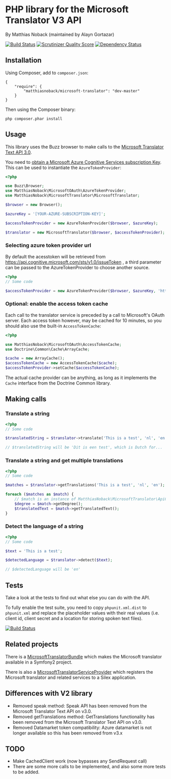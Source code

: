 # PHP library for the Microsoft Translator V3 API

By Matthias Noback (maintained by Alayn Gortazar)

[![Build Status](https://travis-ci.org/matthiasnoback/microsoft-translator.png?branch=master)](https://travis-ci.org/matthiasnoback/microsoft-translator) [![Scrutinizer Quality Score](https://scrutinizer-ci.com/g/matthiasnoback/microsoft-translator/badges/quality-score.png?s=a3230ce4a66715d3a62793da48ba24d8a30ab85d)](https://scrutinizer-ci.com/g/matthiasnoback/microsoft-translator/) [![Dependency Status](https://www.versioneye.com/user/projects/57682da5fdabcd003c031381/badge.svg?style=flat)](https://www.versioneye.com/user/projects/57682da5fdabcd003c031381)

## Installation

Using Composer, add to ``composer.json``:

    {
        "require": {
            "matthiasnoback/microsoft-translator": "dev-master"
        }
    }

Then using the Composer binary:

    php composer.phar install

## Usage

This library uses the Buzz browser to make calls to the [Microsoft Translator Text API 3.0](https://docs.microsoft.com/en-us/azure/cognitive-services/translator/reference/v3-0-languages?tabs=curl).

You need to [obtain a Microsoft Azure Cognitive Services subscription Key](http://docs.microsofttranslator.com/text-translate.html). This can be used to instantiate the ``AzureTokenProvider``:

```php
<?php

use Buzz\Browser;
use MatthiasNoback\MicrosoftOAuth\AzureTokenProvider;
use MatthiasNoback\MicrosoftTranslator\MicrosoftTranslator;

$browser = new Browser();

$azureKey = '[YOUR-AZURE-SUBSCRIPTION-KEY]';

$accessTokenProvider = new AzureTokenProvider($browser, $azureKey);

$translator = new MicrosoftTranslator($browser, $accessTokenProvider);
```
### Selecting azure token provider url

By default the acesstoken will be retrieved from https://api.cognitive.microsoft.com/sts/v1.0/issueToken , a third parameter can be passed to the AzureTokenProvider to choose another source.

```php
<?php
// Some code

$accessTokenProvider = new AzureTokenProvider($browser, $azureKey, 'https://westus.api.cognitive.microsoft.com/sts/v1.0/issueToken');

```

### Optional: enable the access token cache

Each call to the translator service is preceded by a call to Microsoft's OAuth server. Each access token however, may be
cached for 10 minutes, so you should also use the built-in ``AccessTokenCache``:

```php
<?php

use MatthiasNoback\MicrosoftOAuth\AccessTokenCache;
use Doctrine\Common\Cache\ArrayCache;

$cache = new ArrayCache();
$accessTokenCache = new AccessTokenCache($cache);
$accessTokenProvider->setCache($accessTokenCache);
```

The actual cache provider can be anything, as long as it implements the ``Cache`` interface from the Doctrine Common library.

## Making calls

### Translate a string

```php
<?php
// Some code

$translatedString = $translator->translate('This is a test', 'nl', 'en');

// $translatedString will be 'Dit is een test', which is Dutch for...
```

### Translate a string and get multiple translations

```php
<?php
// Some code

$matches = $translator->getTranslations('This is a test', 'nl', 'en');

foreach ($matches as $match) {
    // $match is an instance of MatthiasNoback\MicrosoftTranslator\ApiCall\TranslationMatch
    $degree = $match->getDegree();
    $translatedText = $match->getTranslatedText();
}
```

### Detect the language of a string

```php
<?php
// Some code

$text = 'This is a test';

$detectedLanguage = $translator->detect($text);

// $detectedLanguage will be 'en'
```

## Tests

Take a look at the tests to find out what else you can do with the API.

To fully enable the test suite, you need to copy ``phpunit.xml.dist`` to ``phpunit.xml`` and replace the placeholder
values with their real values (i.e. client id, client secret and a location for storing spoken text files).

[![Build Status](https://secure.travis-ci.org/matthiasnoback/microsoft-translator.png)](http://travis-ci.org/matthiasnoback/microsoft-translator)

## Related projects

There is a [MicrosoftTranslatorBundle](https://github.com/matthiasnoback/MicrosoftTranslatorBundle) which makes the Microsoft translator available in a Symfony2 project.

There is also a [MicrosoftTranslatorServiceProvider](https://github.com/matthiasnoback/MicrosoftTranslatorServiceProvider) which registers the Microsoft translator and related services to a Silex application.

## Differences with V2 library
 * Removed speak method: Speak API has been removed from the Microsoft Translator Text API on v3.0.
 * Removed getTranslations method: GetTranslations functionality has been removed from the Microsoft Translator Text API on v3.0.
 * Removed Datamarket token compatibility: Azure datamarket is not longer available so this has been removed from v3.x

## TODO

 * Make CachedClient work (now bypasses any SendRequest call)
 * There are some more calls to be implemented, and also some more tests to be added.
